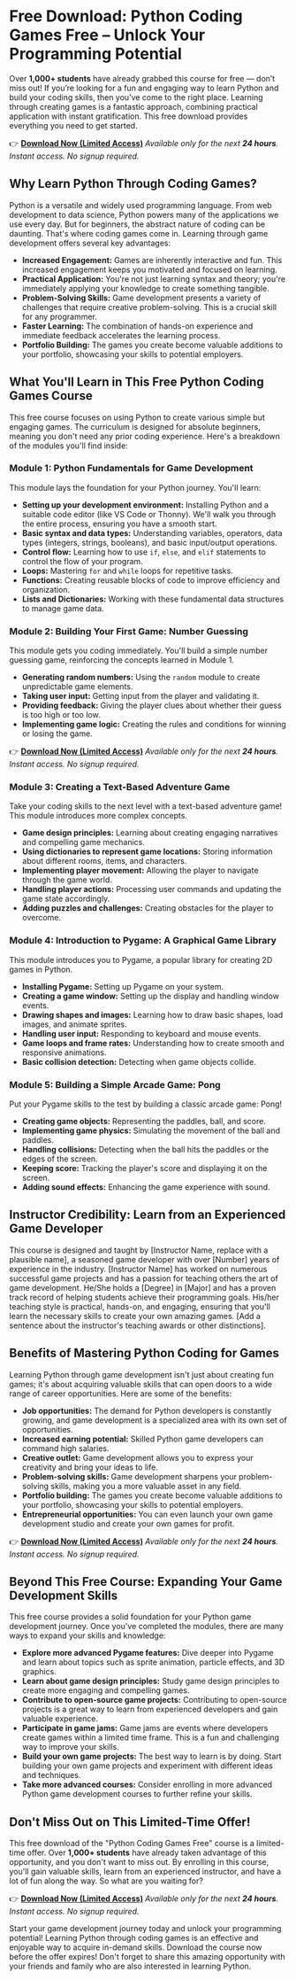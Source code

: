 # Free Download: Python Coding Games Free – Unlock Your Programming Potential

Over **1,000+ students** have already grabbed this course for free — don’t miss out!
If you’re looking for a fun and engaging way to learn Python and build your coding skills, then you’ve come to the right place. Learning through creating games is a fantastic approach, combining practical application with instant gratification. This free download provides everything you need to get started.

👉 **[Download Now (Limited Access)](https://udemywork.com/python-coding-games-free)**
_Available only for the next **24 hours**. Instant access. No signup required._

## Why Learn Python Through Coding Games?

Python is a versatile and widely used programming language. From web development to data science, Python powers many of the applications we use every day. But for beginners, the abstract nature of coding can be daunting. That's where coding games come in. Learning through game development offers several key advantages:

*   **Increased Engagement:** Games are inherently interactive and fun. This increased engagement keeps you motivated and focused on learning.
*   **Practical Application:** You're not just learning syntax and theory; you're immediately applying your knowledge to create something tangible.
*   **Problem-Solving Skills:** Game development presents a variety of challenges that require creative problem-solving. This is a crucial skill for any programmer.
*   **Faster Learning:** The combination of hands-on experience and immediate feedback accelerates the learning process.
*   **Portfolio Building:** The games you create become valuable additions to your portfolio, showcasing your skills to potential employers.

## What You'll Learn in This Free Python Coding Games Course

This free course focuses on using Python to create various simple but engaging games. The curriculum is designed for absolute beginners, meaning you don't need any prior coding experience. Here's a breakdown of the modules you'll find inside:

### Module 1: Python Fundamentals for Game Development

This module lays the foundation for your Python journey. You'll learn:

*   **Setting up your development environment:** Installing Python and a suitable code editor (like VS Code or Thonny). We'll walk you through the entire process, ensuring you have a smooth start.
*   **Basic syntax and data types:** Understanding variables, operators, data types (integers, strings, booleans), and basic input/output operations.
*   **Control flow:** Learning how to use `if`, `else`, and `elif` statements to control the flow of your program.
*   **Loops:** Mastering `for` and `while` loops for repetitive tasks.
*   **Functions:** Creating reusable blocks of code to improve efficiency and organization.
*   **Lists and Dictionaries:** Working with these fundamental data structures to manage game data.

### Module 2: Building Your First Game: Number Guessing

This module gets you coding immediately. You'll build a simple number guessing game, reinforcing the concepts learned in Module 1.

*   **Generating random numbers:** Using the `random` module to create unpredictable game elements.
*   **Taking user input:** Getting input from the player and validating it.
*   **Providing feedback:** Giving the player clues about whether their guess is too high or too low.
*   **Implementing game logic:** Creating the rules and conditions for winning or losing the game.

👉 **[Download Now (Limited Access)](https://udemywork.com/python-coding-games-free)**
_Available only for the next **24 hours**. Instant access. No signup required._

### Module 3: Creating a Text-Based Adventure Game

Take your coding skills to the next level with a text-based adventure game! This module introduces more complex concepts.

*   **Game design principles:** Learning about creating engaging narratives and compelling game mechanics.
*   **Using dictionaries to represent game locations:** Storing information about different rooms, items, and characters.
*   **Implementing player movement:** Allowing the player to navigate through the game world.
*   **Handling player actions:** Processing user commands and updating the game state accordingly.
*   **Adding puzzles and challenges:** Creating obstacles for the player to overcome.

### Module 4: Introduction to Pygame: A Graphical Game Library

This module introduces you to Pygame, a popular library for creating 2D games in Python.

*   **Installing Pygame:** Setting up Pygame on your system.
*   **Creating a game window:** Setting up the display and handling window events.
*   **Drawing shapes and images:** Learning how to draw basic shapes, load images, and animate sprites.
*   **Handling user input:** Responding to keyboard and mouse events.
*   **Game loops and frame rates:** Understanding how to create smooth and responsive animations.
*   **Basic collision detection:** Detecting when game objects collide.

### Module 5: Building a Simple Arcade Game: Pong

Put your Pygame skills to the test by building a classic arcade game: Pong!

*   **Creating game objects:** Representing the paddles, ball, and score.
*   **Implementing game physics:** Simulating the movement of the ball and paddles.
*   **Handling collisions:** Detecting when the ball hits the paddles or the edges of the screen.
*   **Keeping score:** Tracking the player's score and displaying it on the screen.
*   **Adding sound effects:** Enhancing the game experience with sound.

## Instructor Credibility: Learn from an Experienced Game Developer

This course is designed and taught by [Instructor Name, replace with a plausible name], a seasoned game developer with over [Number] years of experience in the industry. [Instructor Name] has worked on numerous successful game projects and has a passion for teaching others the art of game development. He/She holds a [Degree] in [Major] and has a proven track record of helping students achieve their programming goals. His/her teaching style is practical, hands-on, and engaging, ensuring that you'll learn the necessary skills to create your own amazing games. [Add a sentence about the instructor's teaching awards or other distinctions].

## Benefits of Mastering Python Coding for Games

Learning Python through game development isn't just about creating fun games; it's about acquiring valuable skills that can open doors to a wide range of career opportunities. Here are some of the benefits:

*   **Job opportunities:** The demand for Python developers is constantly growing, and game development is a specialized area with its own set of opportunities.
*   **Increased earning potential:** Skilled Python game developers can command high salaries.
*   **Creative outlet:** Game development allows you to express your creativity and bring your ideas to life.
*   **Problem-solving skills:** Game development sharpens your problem-solving skills, making you a more valuable asset in any field.
*   **Portfolio building:** The games you create become valuable additions to your portfolio, showcasing your skills to potential employers.
*   **Entrepreneurial opportunities:** You can even launch your own game development studio and create your own games for profit.

👉 **[Download Now (Limited Access)](https://udemywork.com/python-coding-games-free)**
_Available only for the next **24 hours**. Instant access. No signup required._

## Beyond This Free Course: Expanding Your Game Development Skills

This free course provides a solid foundation for your Python game development journey. Once you've completed the modules, there are many ways to expand your skills and knowledge:

*   **Explore more advanced Pygame features:** Dive deeper into Pygame and learn about topics such as sprite animation, particle effects, and 3D graphics.
*   **Learn about game design principles:** Study game design principles to create more engaging and compelling games.
*   **Contribute to open-source game projects:** Contributing to open-source projects is a great way to learn from experienced developers and gain valuable experience.
*   **Participate in game jams:** Game jams are events where developers create games within a limited time frame. This is a fun and challenging way to improve your skills.
*   **Build your own game projects:** The best way to learn is by doing. Start building your own game projects and experiment with different ideas and techniques.
*   **Take more advanced courses:** Consider enrolling in more advanced Python game development courses to further refine your skills.

## Don't Miss Out on This Limited-Time Offer!

This free download of the "Python Coding Games Free" course is a limited-time offer. Over **1,000+ students** have already taken advantage of this opportunity, and you don't want to miss out. By enrolling in this course, you'll gain valuable skills, learn from an experienced instructor, and have a lot of fun along the way. So what are you waiting for?

👉 **[Download Now (Limited Access)](https://udemywork.com/python-coding-games-free)**
_Available only for the next **24 hours**. Instant access. No signup required._

Start your game development journey today and unlock your programming potential! Learning Python through coding games is an effective and enjoyable way to acquire in-demand skills. Download the course now before the offer expires! Don't forget to share this amazing opportunity with your friends and family who are also interested in learning Python.
